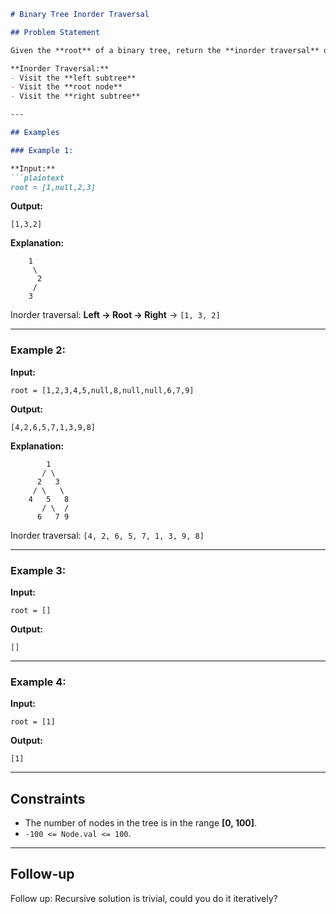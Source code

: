 ```md
# Binary Tree Inorder Traversal

## Problem Statement

Given the **root** of a binary tree, return the **inorder traversal** of its nodes' values.

**Inorder Traversal:**  
- Visit the **left subtree**  
- Visit the **root node**  
- Visit the **right subtree**  

---

## Examples

### Example 1:

**Input:**  
```plaintext
root = [1,null,2,3]
```
**Output:**  
```plaintext
[1,3,2]
```
**Explanation:**  
```
    1
     \
      2
     /
    3
```
Inorder traversal: **Left → Root → Right** → `[1, 3, 2]`

---

### Example 2:

**Input:**  
```plaintext
root = [1,2,3,4,5,null,8,null,null,6,7,9]
```
**Output:**  
```plaintext
[4,2,6,5,7,1,3,9,8]
```
**Explanation:**  
```
        1
       / \
      2   3
     / \   \
    4   5   8
       / \  /
      6   7 9
```
Inorder traversal: `[4, 2, 6, 5, 7, 1, 3, 9, 8]`

---

### Example 3:

**Input:**  
```plaintext
root = []
```
**Output:**  
```plaintext
[]
```

---

### Example 4:

**Input:**  
```plaintext
root = [1]
```
**Output:**  
```plaintext
[1]
```

---

## Constraints

- The number of nodes in the tree is in the range **[0, 100]**.
- `-100 <= Node.val <= 100`.

---

## Follow-up

Follow up: Recursive solution is trivial, could you do it iteratively?
```